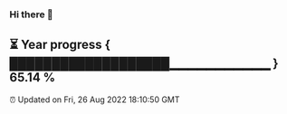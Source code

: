 ### Hi there 👋
⏳ Year progress { ███████████████████▁▁▁▁▁▁▁▁▁▁▁ } 65.14 %
---
⏰ Updated on Fri, 26 Aug 2022 18:10:50 GMT

